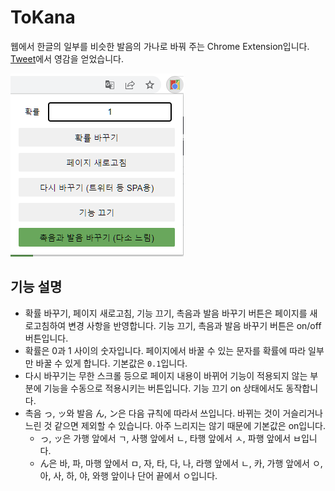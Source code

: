 # ToKana
웹에서 한글의 일부를 비슷한 발음의 가나로 바꿔 주는 Chrome Extension입니다. [Tweet](https://twitter.com/I_Ia_oO/status/1526738284260470784)에서 영감을 얻었습니다.

![example](example.png)

## 기능 설명
* 확률 바꾸기, 페이지 새로고침, 기능 끄기, 촉음과 발음 바꾸기 버튼은 페이지를 새로고침하여 변경 사항을 반영합니다. 기능 끄기, 촉음과 발음 바꾸기 버튼은 on/off 버튼입니다.
* 확률은 0과 1 사이의 숫자입니다. 페이지에서 바꿀 수 있는 문자를 확률에 따라 일부만 바꿀 수 있게 합니다. 기본값은 `0.1`입니다.
* 다시 바꾸기는 무한 스크롤 등으로 페이지 내용이 바뀌어 기능이 적용되지 않는 부분에 기능을 수동으로 적용시키는 버튼입니다. 기능 끄기 on 상태에서도 동작합니다.
* 촉음 っ, ッ와 발음 ん, ン은 다음 규칙에 따라서 쓰입니다. 바뀌는 것이 거슬리거나 느린 것 같으면 제외할 수 있습니다. 아주 느리지는 않기 때문에 기본값은 on입니다.
  * っ, ッ은 가행 앞에서 ㄱ, 사행 앞에서 ㄴ, 타행 앞에서 ㅅ, 파행 앞에서 ㅂ입니다.
  * ん은 바, 파, 마행 앞에서 ㅁ, 자, 타, 다, 나, 라행 앞에서 ㄴ, 카, 가행 앞에서 ㅇ, 아, 사, 하, 야, 와행 앞이나 단어 끝에서 ㅇ입니다.
